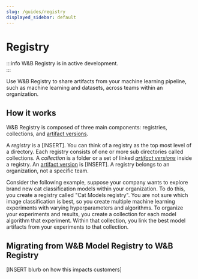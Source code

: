 ```yaml
---
slug: /guides/registry
displayed_sidebar: default
---
```


# Registry

:::info
W&B Registry is in active development.  
:::


Use W&B Registry to share artifacts from your machine learning pipeline, such as machine learning and datasets, across teams within an organization. 


## How it works
W&B Registry is composed of three main components: registries, collections, and [artifact versions](../artifacts/create-a-new-artifact-version.md).

A *registry* is a [INSERT]. You can think of a registry as the top most level of a directory. Each registry consists of one or more sub directories called collections. A *collection* is a folder or a set of linked [*artifact versions*](../artifacts/create-a-new-artifact-version.md) inside a registry. An [artifact version](../artifacts/create-a-new-artifact-version.md) is [INSERT].  A registry belongs to an organization, not a specific team.

Consider the following example, suppose your company wants to explore brand new cat classification models within your organization. To do this, you create a registry called "Cat Models registry". You are not sure which image classification is best, so you create multiple machine learning experiments with varying hyperparameters and algorithms. To organize your experiments and results, you create a collection for each model algorithm that experiment. Within that collection, you link the best model artifacts from your experiments to that collection.

<!-- To do: Add Raven's new diagram -->

## Migrating from W&B Model Registry to W&B Registry

[INSERT blurb on how this impacts customers]

 

<!-- To do: INSERT -->